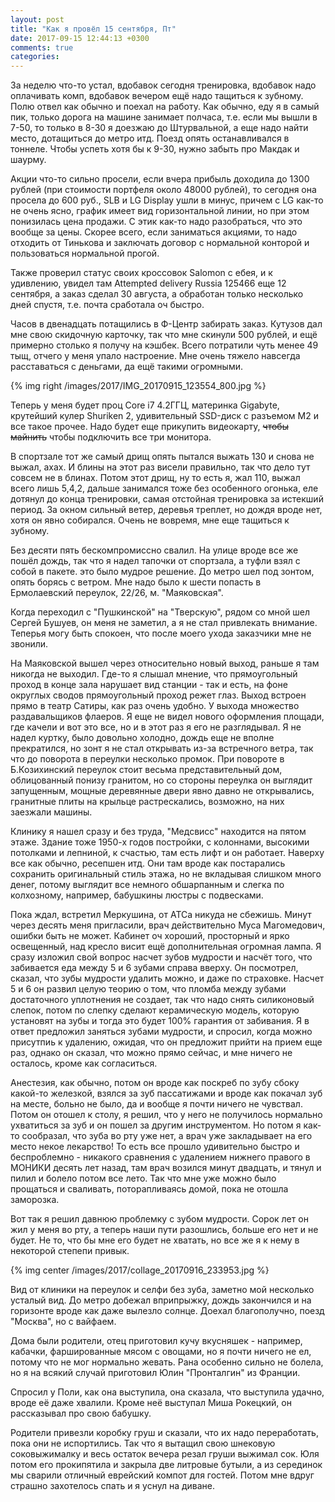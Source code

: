 ```yaml
---
layout: post
title: "Как я провёл 15 сентября, Пт"
date: 2017-09-15 12:44:13 +0300
comments: true
categories: 
---
```

За неделю что-то устал, вдобавок сегодня тренировка, вдобавок надо оплачивать комп, вдобавок вечером ещё надо тащиться к зубному. Полю отвел как обычно и поехал на работу. Как обычно, еду я в самый пик, только дорога на машине занимает полчаса, т.е. если мы вышли в 7-50, то только в 8-30 я доезжаю до Штурвальной, а еще надо найти место, дотащиться до метро итд. Поезд опять останавливался в тоннеле. Чтобы успеть хотя бы к 9-30, нужно забыть про Макдак и шаурму.

Акции что-то сильно просели, если вчера прибыль доходила до 1300 рублей (при стоимости портфеля около 48000 рублей), то сегодня она просела до 600 руб., SLB и LG Display ушли в минус, причем с LG как-то не очень ясно, график имеет вид горизонтальной линии, но при этом понизилась цена продажи. С этик как-то надо разобраться, что это вообще за цены. Скорее всего, если заниматься акциями, то надо отходить от Тинькова и заключать договор с нормальной конторой и пользоваться нормальной прогой.

Также проверил статус своих кроссовок Salomon с ебея, и к удивлению, увидел там Attempted delivery Russia 125466 еще 12 сентября, а заказ сделал 30 августа, а обработан только несколько дней спустя, т.е. почта сработала оч быстро.

Часов в двенадцать потащились в Ф-Центр забирать заказ. Кутузов дал мне свою скидочную карточку, так что мне скинули 500 рублей, и ещё примерно столько я получу на кэшбек. Всего потратили чуть менее 49 тыщ, отчего у меня упало настроение. Мне очень тяжело навсегда расставаться с деньгами, да ещё такими огромными. 

{% img right /images/2017/IMG_20170915_123554_800.jpg %}

Теперь у меня будет проц Core i7 4.2ГГЦ, материнка Gigabyte, крутейший кулер Shuriken 2, удивительный SSD-диск с разъемом M2 и все такое прочее. Надо будет еще прикупить видеокарту, ~~чтобы майнить~~ чтобы подключить все три монитора.

В спортзале тот же самый дрищ опять пытался выжать 130 и снова не выжал, ахах. И блины на этот раз висели правильно, так что дело тут совсем не в блинах. Потом этот дрищ, ну то есть я, жал 110, выжал всего лишь 5,4,2, дальше занимался тоже без особенного огонька, еле дотянул до конца тренировки, самая отстойная тренировка за истекший период. За окном сильный ветер, деревья треплет, но дождя вроде нет, хотя он явно собирался. Очень не вовремя, мне еще тащиться к зубному.

Без десяти пять бескомпромиссно свалил. На улице вроде все же пошёл дождь, так что я надел тапочки от спортзала, а туфли взял с собой в пакете. это было мудрое решение. До метро шел под зонтом, опять борясь с ветром. Мне надо было к шести попасть в Ермолаевский переулок, 22/26, м. "Маяковская".

Когда переходил с "Пушкинской" на "Тверскую", рядом со мной шел Сергей Бушуев, он меня не заметил, а я не стал привлекать внимание. Теперья могу быть спокоен, что после моего ухода заказчики мне не звонили. 

На Маяковской вышел через относительно новый выход, раньше я там никогда не выходил. Где-то я слышал мнение, что прямоугольный проход в конце зала нарушает вид станции - так и есть, на фоне округлых сводов прямоугольный проход режет глаз. Выход встроен прямо в театр Сатиры, как раз очень удобно. У выхода множество раздавальщиков флаеров. Я еще не видел нового оформления площади, где качели и вот это все, но и в этот раз я его не разглядывал. Я не надел куртку, было довольно холодно, дождь еще не вполне прекратился, но зонт я не стал открывать из-за встречного ветра, так что до поворота в переулки несколько промок. При повороте в Б.Козихинский переулок стоит весьма представительный дом, облицованный понизу гранитом, но со стороны переулка он выглядит запущенным, мощные деревянные двери явно давно не открывались, гранитные плиты на крыльце растрескались, возможно, на них заезжали машины.

Клинику я нашел сразу и без труда, "Медсвисс" находится на пятом этаже. Здание тоже 1950-х годов постройки, с колоннами, высокими потолками и лепниной, к счастью, там есть лифт и он работает. Наверху все как обычно, ресепшен итд. Они там вроде как постарались сохранить оригинальный стиль этажа, но не вкладывая слишком много денег, потому выглядит все немного обшарпанным и слегка по колхозному, например, бабушкины люстры с подвесками.

Пока ждал, встретил Меркушина, от АТСа никуда не сбежишь. Минут через десять меня пригласили, врач действительно Муса Магомедович, ошибки быть не может. Кабинет оч хороший, просторный и ярко освещенный, над кресло висит ещё дополнительная огромная лампа. Я сразу изложил свой вопрос насчет зубов мудрости и насчёт того, что забивается еда между 5 и 6 зубами справа вверху. Он посмотрел, сказал, что зубы мудрости удалить можно, и даже по страховке. Насчет 5 и 6 он развил целую теорию о том, что пломба между зубами достаточного уплотнения не создает, так что надо снять силиконовый слепок, потом по слепку сделают керамическую модель, которую установят на зубы и тогда это будет 100% гарантия от забивания. Я в ответ предложил заняться зубами мудрости, и спросил, когда можно присутпиь к удалению, ожидая, что он предложит прийти на прием еще раз, однако он сказал, что можно прямо сейчас, и мне ничего не осталось, кроме как согласиться. 

Анестезия, как обычно, потом он вроде как поскреб по зубу сбоку какой-то железкой, взялся за зуб пассатижами и вроде как покачал зуб на месте, больно не было, да и вообще я почти ничего не чувствал. Потом он отошел к столу, я решил, что у него не получилось нормально ухватиться за зуб и он пошел за другим инструментом. Но потом я как-то сообразал, что зуба во рту уже нет, а врач уже закладывает на его место некое лекарство! То есть все прошло удивительно быстро и беспроблемно - никакого сравнения с удалением нижнего правого в МОНИКИ десять лет назад, там врач возился минут двадцать, и тянул и пилил и болело потом все лето. Так что мне уже можно было прощаться и сваливать, поторапливаясь домой, пока не отошла заморозка. 

Вот так я решил давнюю проблемку с зубом мудрости. Сорок лет он жил у меня во рту, а теперь наши пути разошлись, больше его нет и не будет. Не то, что бы мне его будет не хватать, но все же я к нему в некоторой степепи привык.

{% img center /images/2017/collage_20170916_233953.jpg %}

Вид от клиники на переулок и селфи без зуба, заметно мой несколько усталый вид. До метро добежал вприпрыжку, дождь закончился и на горизонте вроде как даже вылезло солнце. Доехал благополучно, поезд "Москва", но с вайфаем.

Дома были родители, отец приготовил кучу вкусняшек - например, кабачки, фаршированные мясом с овощами, но я почти ничего не ел, потому что не мог нормально жевать. Рана особенно сильно не болела, но я на всякий случай приготовил Юлин "Пронталгин" из Франции.

Спросил у Поли, как она выступила, она сказала, что выступила удачно, вроде её даже хвалили. Кроме неё выступал Миша Рокецкий, он рассказывал про свою бабушку.

Родители привезли коробку груш и сказали, что их надо переработать, пока они не испортились. Так что я вытащил свою шнековую соковыжималку и весь остаток вечера резал груши выжимал сок. Юля потом его прокипятила и закрыла две литровые бутыли, а из серединок мы сварили отличный еврейский компот для гостей. Потом мне вдруг страшно захотелось спать и я уснул на диване.